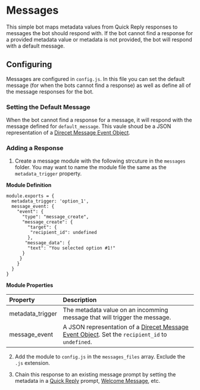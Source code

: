 # Messages
This simple bot maps metadata values from Quick Reply responses to messages the bot should respond with. If the bot cannot find a response for a provided metadata value or metadata is not provided, the bot will respond with a default message.

## Configuring

Messages are configured in `config.js`. In this file you can set the default message (for when the bots cannot find a response) as well as define all of the message responses for the bot.

### Setting the Default Message

When the bot cannot find a response for a message, it will respond with the message defined for `default_message`. This vaule shoud be a JSON representation of a [Direcet Message Event Object](https://dev.twitter.com/rest/direct-messages/direct-message-event).

### Adding a Response

1. Create a message module with the following strcuture in the `messages` folder. You may want to name the module file the same as the `metadata_trigger` property.
  
  **Module Definition**

  ~~~~
  module.exports = {
    metadata_trigger: 'option_1',
    message_event: {
      "event": {
        "type": "message_create",
        "message_create": {
          "target": {
           "recipient_id": undefined
          },
         "message_data": {
          "text": "You selected option #1!"
        }
       }
      }
    }
  }
  ~~~~
  
  **Module Properties**

  | Property          | Description       |
  |:------------------|:------------------|
  | metadata_trigger  | The metadata value on an incomming message that will trigger the message. |
  | message_event     | A JSON representation of a [Direcet Message Event Object](https://dev.twitter.com/rest/direct-messages/direct-message-event). Set the `recipient_id` to `undefined`. |
	
2. Add the module to `config.js` in the `messages_files` array. Exclude the `.js` extension.

3. Chain this response to an existing message prompt by setting the metadata in a [Quick Reply](https://dev.twitter.com/rest/direct-messages/quick-replies) prompt, [Welcome Message](https://dev.twitter.com/rest/direct-messages/welcome-messages), etc.
